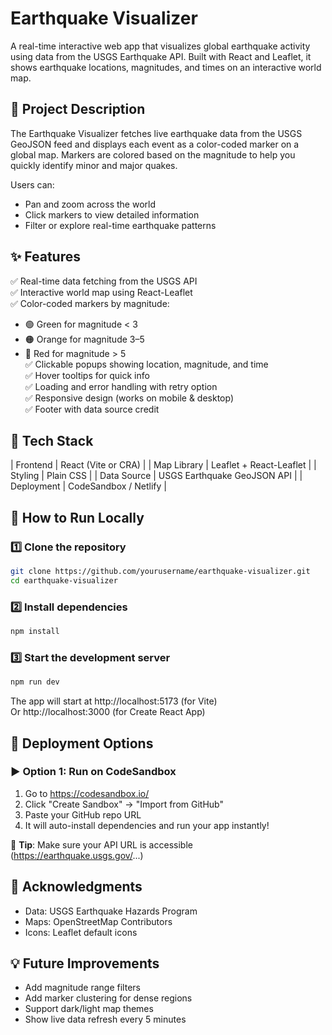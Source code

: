 # Earthquake Visualizer

A real-time interactive web app that visualizes global earthquake activity using data from the USGS Earthquake API.
Built with React and Leaflet, it shows earthquake locations, magnitudes, and times on an interactive world map.

## 📖 Project Description

The Earthquake Visualizer fetches live earthquake data from the USGS GeoJSON feed and displays each event as a color-coded marker on a global map.
Markers are colored based on the magnitude to help you quickly identify minor and major quakes.

Users can:

- Pan and zoom across the world
- Click markers to view detailed information
- Filter or explore real-time earthquake patterns

## ✨ Features

✅ Real-time data fetching from the USGS API  
✅ Interactive world map using React-Leaflet  
✅ Color-coded markers by magnitude:

- 🟢 Green for magnitude < 3
- 🟠 Orange for magnitude 3–5
- 🔴 Red for magnitude > 5  
  ✅ Clickable popups showing location, magnitude, and time  
  ✅ Hover tooltips for quick info  
  ✅ Loading and error handling with retry option  
  ✅ Responsive design (works on mobile & desktop)  
  ✅ Footer with data source credit

## 🧰 Tech Stack

| Frontend | React (Vite or CRA) |
| Map Library | Leaflet + React-Leaflet |
| Styling | Plain CSS |
| Data Source | USGS Earthquake GeoJSON API |
| Deployment | CodeSandbox / Netlify |

## 🚀 How to Run Locally

### 1️⃣ Clone the repository

```bash
git clone https://github.com/yourusername/earthquake-visualizer.git
cd earthquake-visualizer
```

### 2️⃣ Install dependencies

```bash
npm install
```

### 3️⃣ Start the development server

```bash
npm run dev
```

The app will start at http://localhost:5173 (for Vite)  
Or http://localhost:3000 (for Create React App)

## 🚀 Deployment Options

### ▶️ Option 1: Run on CodeSandbox

1. Go to https://codesandbox.io/
2. Click "Create Sandbox" → "Import from GitHub"
3. Paste your GitHub repo URL
4. It will auto-install dependencies and run your app instantly!

🧩 **Tip**: Make sure your API URL is accessible (https://earthquake.usgs.gov/...)

## 🙏 Acknowledgments

- Data: USGS Earthquake Hazards Program
- Maps: OpenStreetMap Contributors
- Icons: Leaflet default icons

## 💡 Future Improvements

- Add magnitude range filters
- Add marker clustering for dense regions
- Support dark/light map themes
- Show live data refresh every 5 minutes
